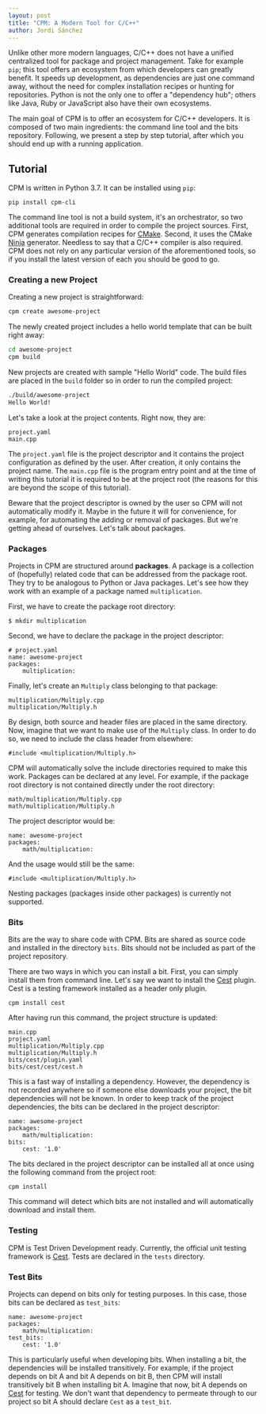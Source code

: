 ```yaml
---
layout: post
title: "CPM: A Modern Tool for C/C++"
author: Jordi Sánchez
---
```

Unlike other more modern languages, C/C++ does not have a unified centralized tool for package and project management. Take for example `pip`; this tool offers an ecosystem from which developers can greatly benefit. It speeds up development, as dependencies are just one command away, without the need for complex installation recipes or hunting for repositories. Python is not the only one to offer a "dependency hub"; others like Java, Ruby or JavaScript also have their own ecosystems.

The main goal of CPM is to offer an ecosystem for C/C++ developers. It is composed of two main ingredients: the command line tool and the bits repository. Following, we present a step by step tutorial, after which you should end up with a running application.

## Tutorial

CPM is written in Python 3.7. It can be installed using `pip`:

```
pip install cpm-cli
```

The command line tool is not a build system, it's an orchestrator, so two additional tools are required in order to compile the project sources. First, CPM generates compilation recipes for <a href="https://cmake.org" target="_blank" rel="noopener">CMake</a>. Second, it uses the CMake <a href="https://ninja-build.org" target="_blank" rel="noopener">Ninja</a> generator. Needless to say that a C/C++ compiler is also required. CPM does not rely on any particular version of the aforementioned tools, so if you install the latest version of each you should be good to go.

### Creating a new Project

Creating a new project is straightforward:

```bash
cpm create awesome-project
```

The newly created project includes a hello world template that can be built right away:

```bash
cd awesome-project
cpm build
```

New projects are created with sample "Hello World" code. The build files are placed in the `build` folder so in order to run the compiled project:

```bash
./build/awesome-project
Hello World!
```

Let's take a look at the project contents. Right now, they are:

```
project.yaml
main.cpp
```

The `project.yaml` file is the project descriptor and it contains the project configuration as defined by the user. After creation, it only contains the project name. The `main.cpp` file is the program entry point and at the time of writing this tutorial it is required to be at the project root (the reasons for this are beyond the scope of this tutorial).

Beware that the project descriptor is owned by the user so CPM will not automatically modify it. Maybe in the future it will for convenience, for example, for automating the adding or removal of packages. But we're getting ahead of ourselves. Let's talk about packages.

### Packages

Projects in CPM are structured around <strong>packages</strong>. A package is a collection of (hopefully) related code that can be addressed from the package root. They try to be analogous to Python or Java packages. Let's see how they work with an example of a package named `multiplication`.

First, we have to create the package root directory:

```
$ mkdir multiplication
```

Second, we have to declare the package in the project descriptor:

```
# project.yaml
name: awesome-project
packages:
    multiplication:
```

Finally, let's create an `Multiply` class belonging to that package:

```
multiplication/Multiply.cpp
multiplication/Multiply.h
```

By design, both source and header files are placed in the same directory. Now, imagine that we want to make use of the `Multiply` class. In order to do so, we need to include the class header from elsewhere:

```
#include <multiplication/Multiply.h>
```

CPM will automatically solve the include directories required to make this work. Packages can be declared at any level. For example, if the package root directory is not contained directly under the root directory:

```
math/multiplication/Multiply.cpp
math/multiplication/Multiply.h
```

The project descriptor would be:

```
name: awesome-project
packages:
    math/multiplication:
```

And the usage would still be the same:

```
#include <multiplication/Multiply.h>
```

Nesting packages (packages inside other packages) is currently not supported.

### Bits

Bits are the way to share code with CPM. Bits are shared as source code and installed in the directory `bits`. Bits should not be included as part of the project repository. 

There are two ways in which you can install a bit. First, you can simply install them from command line. Let's say we want to install the <a href="https://cestframework.com/" rel="noopener" target="_blank">Cest</a> plugin. Cest is a testing framework installed as a header only plugin.

```
cpm install cest
```

After having run this command, the project structure is updated:

```
main.cpp
project.yaml
multiplication/Multiply.cpp
multiplication/Multiply.h
bits/cest/plugin.yaml
bits/cest/cest/cest.h
```

This is a fast way of installing a dependency. However, the dependency is not recorded anywhere so if someone else downloads your project, the bit dependencies will not be known. In order to keep track of the project dependencies, the bits can be declared in the project descriptor:

```
name: awesome-project
packages:
    math/multiplication:
bits:
    cest: '1.0'
```

The bits declared in the project descriptor can be installed all at once using the following command from the project root:

```
cpm install
```

This command will detect which bits are not installed and will automatically download and install them. 

### Testing

CPM is Test Driven Development ready. Currently, the official unit testing framework is <a href="https://cestframework.com/" rel="noopener" target="_blank">Cest</a>. Tests are declared in the `tests` directory.

### Test Bits

Projects can depend on bits only for testing purposes. In this case, those bits can be declared as `test_bits`:

```
name: awesome-project
packages:
    math/multiplication:
test_bits:
    cest: '1.0'
```

This is particularly useful when developing bits. When installing a bit, the dependencies will be installed transitively. For example, if the project depends on bit A and bit A depends on bit B, then CPM will install transitively bit B when installing bit A. Imagine that now, bit A depends on <a href="https://cestframework.com/" rel="noopener" target="_blank">Cest</a> for testing. We don't want that dependency to permeate through to our project so bit A should declare `Cest` as a `test_bit`.
